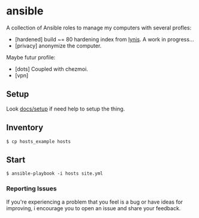 # ansible

A collection of Ansible roles to manage my computers with several profles:

+ [hardened] build ~= 80 hardening index from [lynis](https://cisofy.com/lynis/). A work in progress...
+ [privacy] anonymize the computer.

Maybe futur profile:
+ [dots] Coupled with chezmoi.
+ [vpn]

## Setup

Look [docs/setup](https://github.com/szorfein/ansible/blob/develop/docs/setup.md) if need help to setup the thing.

## Inventory

    $ cp hosts_example hosts

## Start

    $ ansible-playbook -i hosts site.yml

### Reporting Issues

If you're experiencing a problem that you feel is a bug or have ideas for improving, i encourage you to open an issue and share your feedback.
